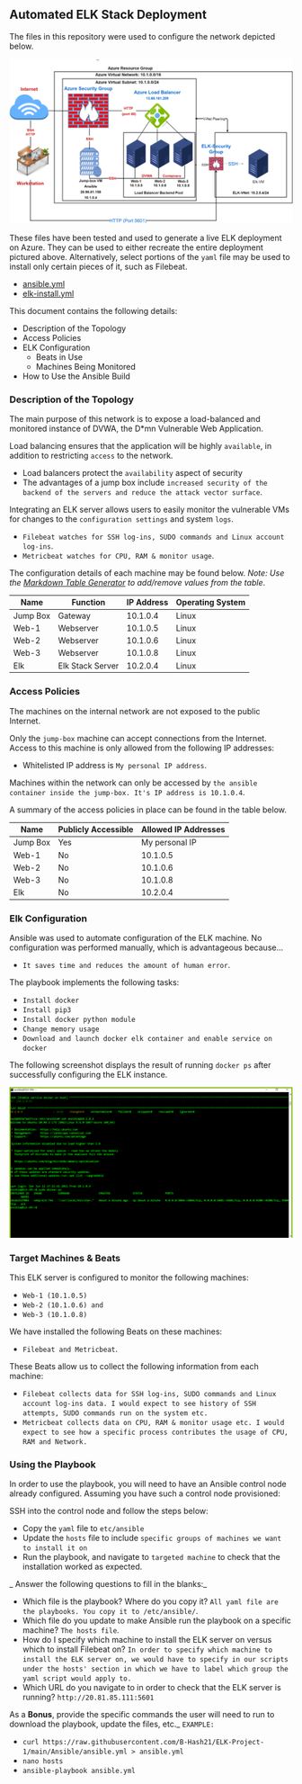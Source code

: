 ## Automated ELK Stack Deployment

The files in this repository were used to configure the network depicted below.

![The path to the network diagram](Diagrams/ELK-Project-Network-Diagram1.png)

These files have been tested and used to generate a live ELK deployment on Azure. They can be used to either recreate the entire deployment pictured above. Alternatively, select portions of the `yaml` file may be used to install only certain pieces of it, such as Filebeat.

  - [ansible.yml](Ansible/ansible.yml)
  - [elk-install.yml](Ansible/elk-install.yml)

This document contains the following details:
- Description of the Topology
- Access Policies
- ELK Configuration
  - Beats in Use
  - Machines Being Monitored
- How to Use the Ansible Build


### Description of the Topology

The main purpose of this network is to expose a load-balanced and monitored instance of DVWA, the D*mn Vulnerable Web Application.

Load balancing ensures that the application will be highly `available`, in addition to restricting `access` to the network.
- Load balancers protect the `availability` aspect of security 
- The advantages of a jump box include `increased security of the backend of the servers and reduce the attack vector surface`.

Integrating an ELK server allows users to easily monitor the vulnerable VMs for changes to the `configuration settings` and system `logs`.
- `Filebeat watches for SSH log-ins, SUDO commands and Linux account log-ins`.
- `Metricbeat watches for CPU, RAM & monitor usage`.

The configuration details of each machine may be found below.
_Note: Use the [Markdown Table Generator](http://www.tablesgenerator.com/markdown_tables) to add/remove values from the table_.

| Name     | Function | IP Address | Operating System |
|----------|----------|------------|------------------|
| Jump Box | Gateway  |10.1.0.4    | Linux            |
| Web-1    |Webserver |10.1.0.5    | Linux            |
| Web-2    |Webserver |10.1.0.6    | Linux            |
| Web-3    |Webserver |10.1.0.8    | Linux            |
| Elk      |Elk Stack Server |10.2.0.4    | Linux            |


### Access Policies

The machines on the internal network are not exposed to the public Internet. 

Only the `jump-box` machine can accept connections from the Internet. Access to this machine is only allowed from the following IP addresses:
- Whitelisted IP address is `My personal IP address`.

Machines within the network can only be accessed by `the ansible container inside the jump-box. It's IP address is 10.1.0.4`.

A summary of the access policies in place can be found in the table below.

| Name     | Publicly Accessible | Allowed IP Addresses |
|----------|---------------------|----------------------|
| Jump Box | Yes                 | My personal IP       |
| Web-1    | No                  | 10.1.0.5             |
| Web-2    | No                  | 10.1.0.6             | 
| Web-3    | No                  | 10.1.0.8             |
| Elk      | No                  | 10.2.0.4             |

### Elk Configuration

Ansible was used to automate configuration of the ELK machine. No configuration was performed manually, which is advantageous because...
- `It saves time and reduces the amount of human error`.

The playbook implements the following tasks:
- `Install docker` 
- `Install pip3` 
- `Install docker python module` 
- `Change memory usage` 
- `Download and launch docker elk container and enable service on docker`

The following screenshot displays the result of running `docker ps` after successfully configuring the ELK instance.

![The path to screenshot of docker ps output](Diagrams/ELK-Container.png)

### Target Machines & Beats
This ELK server is configured to monitor the following machines:
- `Web-1 (10.1.0.5)` 
- `Web-2 (10.1.0.6) and` 
- `Web-3 (10.1.0.8)`

We have installed the following Beats on these machines:
- `Filebeat and Metricbeat`.

These Beats allow us to collect the following information from each machine:
- `Filebeat collects data for SSH log-ins, SUDO commands and Linux account log-ins data. I would expect to see history of SSH attempts, SUDO commands run on the system etc.`
- `Metricbeat collects data on CPU, RAM & monitor usage etc. I would expect to see how a specific process contributes the usage of CPU, RAM and Network.`

### Using the Playbook
In order to use the playbook, you will need to have an Ansible control node already configured. Assuming you have such a control node provisioned: 

SSH into the control node and follow the steps below:
- Copy the `yaml` file to `etc/ansible`
- Update the `hosts` file to include `specific groups of machines we want to install it on`
- Run the playbook, and navigate to `targeted machine` to check that the installation worked as expected.

_ Answer the following questions to fill in the blanks:_
- Which file is the playbook? Where do you copy it? `All yaml file are the playbooks. You copy it to /etc/ansible/`.
- Which file do you update to make Ansible run the playbook on a specific machine? `The hosts file`. 
- How do I specify which machine to install the ELK server on versus which to install Filebeat on? `In order to specify which machine to install the ELK server on, we would have to specify in our scripts under the hosts' section in which we have to label which group the yaml script would apply to.`
- Which URL do you navigate to in order to check that the ELK server is running?
`http://20.81.85.111:5601`

As a **Bonus**, provide the specific commands the user will need to run to download the playbook, update the files, etc._
`EXAMPLE:`
- `curl https://raw.githubusercontent.com/B-Hash21/ELK-Project-1/main/Ansible/ansible.yml > ansible.yml`
- `nano hosts`
- `ansible-playbook ansible.yml`